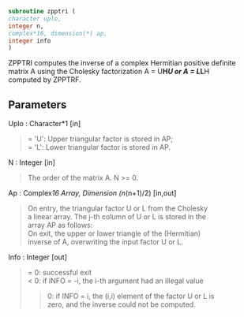 ```fortran  
subroutine zpptri (  
character uplo,  
integer n,  
complex*16, dimension(*) ap,  
integer info  
)  
```  
  
ZPPTRI computes the inverse of a complex Hermitian positive definite  
matrix A using the Cholesky factorization A = U**H*U or A = L*L**H  
computed by ZPPTRF.  
  
## Parameters  
Uplo : Character*1 [in]  
> = 'U':  Upper triangular factor is stored in AP;  
> = 'L':  Lower triangular factor is stored in AP.  
  
N : Integer [in]  
> The order of the matrix A.  N >= 0.  
  
Ap : Complex*16 Array, Dimension (n*(n+1)/2) [in,out]  
> On entry, the triangular factor U or L from the Cholesky  
> a linear array.  The j-th column of U or L is stored in the  
> array AP as follows:  
> On exit, the upper or lower triangle of the (Hermitian)  
> inverse of A, overwriting the input factor U or L.  
  
Info : Integer [out]  
> = 0:  successful exit  
> < 0:  if INFO = -i, the i-th argument had an illegal value  
> > 0:  if INFO = i, the (i,i) element of the factor U or L is  
> zero, and the inverse could not be computed.  
  
